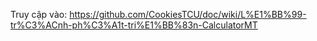 Truy cập vào:
https://github.com/CookiesTCU/doc/wiki/L%E1%BB%99-tr%C3%ACnh-ph%C3%A1t-tri%E1%BB%83n-CalculatorMT
